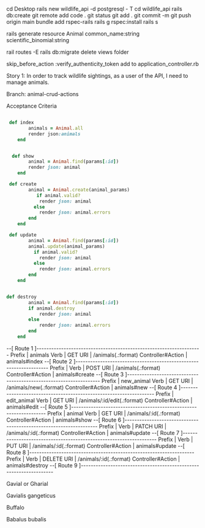<!-- Setup -->
cd Desktop
rails new wildlife_api -d postgresql - T
cd wildlife_api
rails db:create
git remote add
code .
git status
git add .
git commit -m
git push origin main
bundle add rspec-rails
rails g rspec:install
rails s

rails generate resource Animal common_name:string scientific_binomial:string

rail routes -E
rails db:migrate
delete views folder


skip_before_action :verify_authenticity_token add to application_controller.rb
<!-- End Setup -->







Story 1: In order to track wildlife sightings, as a user of the API, I need to manage animals.

Branch: animal-crud-actions

Acceptance Criteria

<!-- Create a resource for animal with the following information: common name and scientific binomial  -->
```ruby

 def index
        animals = Animal.all
        render json:animals
    end

```

<!-- Can see the data response of all the animals -->
```ruby

  def show
        animal = Animal.find(params[:id])
        render json: animal
    end

```
<!-- Can create a new animal in the database -->
```ruby
 def create
        animal = Animal.create(animal_params)
           if animal.valid?
            render json: animal
          else
            render json: animal.errors
        end
    end
```
<!-- Can update an existing animal in the database -->
```ruby
 def update
        animal = Animal.find(params[:id])
        animal.update(animal_params)
          if animal.valid?
            render json: animal
          else
            render json: animal.errors
        end
    end

```


<!-- Can remove an animal entry in the database -->

```ruby

def destroy
        animal = Animal.find(params[:id])
        if animal.destroy
            render json: animal
        else 
            render json: animal.errors
        end
    end

```



































--[ Route 1 ]-------------------------------------------------------------------
Prefix            | animals
Verb              | GET
URI               | /animals(.:format)
Controller#Action | animals#index
--[ Route 2 ]-------------------------------------------------------------------
Prefix            | 
Verb              | POST
URI               | /animals(.:format)
Controller#Action | animals#create
--[ Route 3 ]-------------------------------------------------------------------
Prefix            | new_animal
Verb              | GET
URI               | /animals/new(.:format)
Controller#Action | animals#new
--[ Route 4 ]-------------------------------------------------------------------
Prefix            | edit_animal
Verb              | GET
URI               | /animals/:id/edit(.:format)
Controller#Action | animals#edit
--[ Route 5 ]-------------------------------------------------------------------
Prefix            | animal
Verb              | GET
URI               | /animals/:id(.:format)
Controller#Action | animals#show
--[ Route 6 ]-------------------------------------------------------------------
Prefix            | 
Verb              | PATCH
URI               | /animals/:id(.:format)
Controller#Action | animals#update
--[ Route 7 ]-------------------------------------------------------------------
Prefix            | 
Verb              | PUT
URI               | /animals/:id(.:format)
Controller#Action | animals#update
--[ Route 8 ]-------------------------------------------------------------------
Prefix            | 
Verb              | DELETE
URI               | /animals/:id(.:format)
Controller#Action | animals#destroy
--[ Route 9 ]-------------------------------------------------------------------

<!-- Animals  -->
Gavial or Gharial

Gavialis gangeticus



Buffalo

Babalus bubalis




